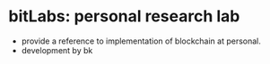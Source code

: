 # bitLabs: personal research lab

- provide a reference to implementation of blockchain at personal.
- development by bk
